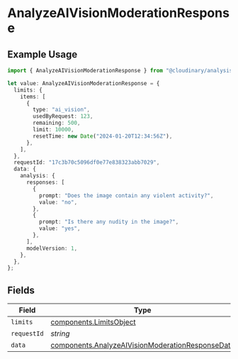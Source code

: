 # AnalyzeAIVisionModerationResponse

## Example Usage

```typescript
import { AnalyzeAIVisionModerationResponse } from "@cloudinary/analysis/models/components";

let value: AnalyzeAIVisionModerationResponse = {
  limits: {
    items: [
      {
        type: "ai_vision",
        usedByRequest: 123,
        remaining: 500,
        limit: 10000,
        resetTime: new Date("2024-01-20T12:34:56Z"),
      },
    ],
  },
  requestId: "17c3b70c5096df0e77e838323abb7029",
  data: {
    analysis: {
      responses: [
        {
          prompt: "Does the image contain any violent activity?",
          value: "no",
        },
        {
          prompt: "Is there any nudity in the image?",
          value: "yes",
        },
      ],
      modelVersion: 1,
    },
  },
};
```

## Fields

| Field                                                                                                                | Type                                                                                                                 | Required                                                                                                             | Description                                                                                                          | Example                                                                                                              |
| -------------------------------------------------------------------------------------------------------------------- | -------------------------------------------------------------------------------------------------------------------- | -------------------------------------------------------------------------------------------------------------------- | -------------------------------------------------------------------------------------------------------------------- | -------------------------------------------------------------------------------------------------------------------- |
| `limits`                                                                                                             | [components.LimitsObject](../../models/components/limitsobject.md)                                                   | :heavy_minus_sign:                                                                                                   | N/A                                                                                                                  |                                                                                                                      |
| `requestId`                                                                                                          | *string*                                                                                                             | :heavy_minus_sign:                                                                                                   | N/A                                                                                                                  | 17c3b70c5096df0e77e838323abb7029                                                                                     |
| `data`                                                                                                               | [components.AnalyzeAIVisionModerationResponseData](../../models/components/analyzeaivisionmoderationresponsedata.md) | :heavy_minus_sign:                                                                                                   | N/A                                                                                                                  |                                                                                                                      |